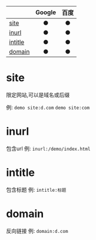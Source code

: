 |                    | Google | 百度 |
| :----------------- | :----: | :-: |
| [site](#site)       |   ●    |  ●  |
| [inurl](#inurl)     |   ●    |  ●  |
| [intitle](#intitle) |   ●    |  ●  |
| [domain](#domain)   |   ●    |  ●   |

# site
限定网站,可以是域名或后缀

例:
`demo site:d.com`
`demo site:com`

# inurl
包含url
例:
`inurl:/demo/index.html`

# intitle
包含标题
例:
`intitle:标题`

# domain
反向链接
例:
`domain:d.com`